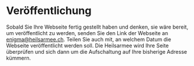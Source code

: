 ﻿# Veröffentlichung

Sobald Sie Ihre Webseite fertig gestellt haben und denken, sie wäre bereit, um veröffentlicht zu werden, senden Sie den Link der Webseite an [enigma@heilsarmee.ch](mailto:enigma@heilsarmee.ch). Teilen Sie auch mit, an welchem Datum die Webseite veröffentlicht werden soll. Die Heilsarmee wird Ihre Seite überprüfen und sich dann um die Aufschaltung auf Ihre bisherige Adresse kümmern.

